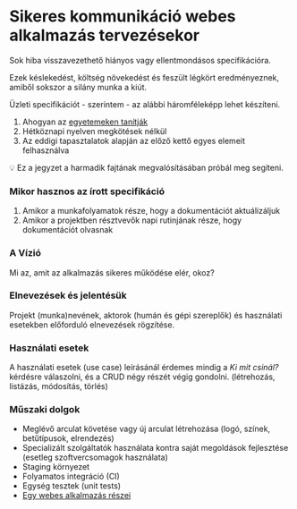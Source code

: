 # Sikeres kommunikáció webes alkalmazás tervezésekor

Sok hiba visszavezethető hiányos vagy ellentmondásos specifikációra.

Ezek késlekedést, költség növekedést és feszült légkört eredményeznek,
amiből sokszor a silány munka a kiút.

Üzleti specifikációt - szerintem - az alábbi háromféleképp lehet készíteni.

1. Ahogyan az [egyetemeken tanítják](https://inf.mit.bme.hu/sites/default/files/materials/category/kateg%C3%B3ria/oktat%C3%A1s/doktorandusz-t%C3%A1rgyak/szoftver-verifik%C3%A1ci%C3%B3-%C3%A9s-valid%C3%A1ci%C3%B3/11/SZVV_EA02_kovetelmenyek.pdf)
2. Hétköznapi nyelven megkötések nélkül
3. Az eddigi tapasztalatok alapján az előző kettő egyes elemeit felhasználva

:bulb: Ez a jegyzet a harmadik fajtának megvalósításában próbál meg segíteni.

### Mikor hasznos az írott specifikáció

1. Amikor a munkafolyamatok része, hogy a dokumentációt aktuálizáljuk
2. Amikor a projektben résztvevők napi rutinjának része, hogy dokumentációt olvasnak

### A Vízió

Mi az, amit az alkalmazás sikeres működése elér, okoz?

### Elnevezések és jelentésük

Projekt (munka)nevének,
aktorok (humán és gépi szereplők)
és használati esetekben előforduló elnevezések rögzítése.

### Használati esetek

A használati esetek (use case) leírásánál érdemes mindig a _Ki mit csinál?_ kérdésre válaszolni,
és a CRUD négy részét végig gondolni. (létrehozás, listázás, módosítás, törlés)

### Műszaki dolgok

- Meglévő arculat követése vagy új arculat létrehozása (logó, színek, betűtípusok, elrendezés)
- Specializált szolgáltatók használata kontra saját megoldások fejlesztése (esetleg szoftvercsomagok használata)
- Staging környezet
- Folyamatos integráció (CI)
- Egység tesztek (unit tests)
- [Egy webes alkalmazás részei](https://github.com/szepeviktor/debian-server-tools/blob/master/webserver/PHP-development.md#parts-of-an-application)

